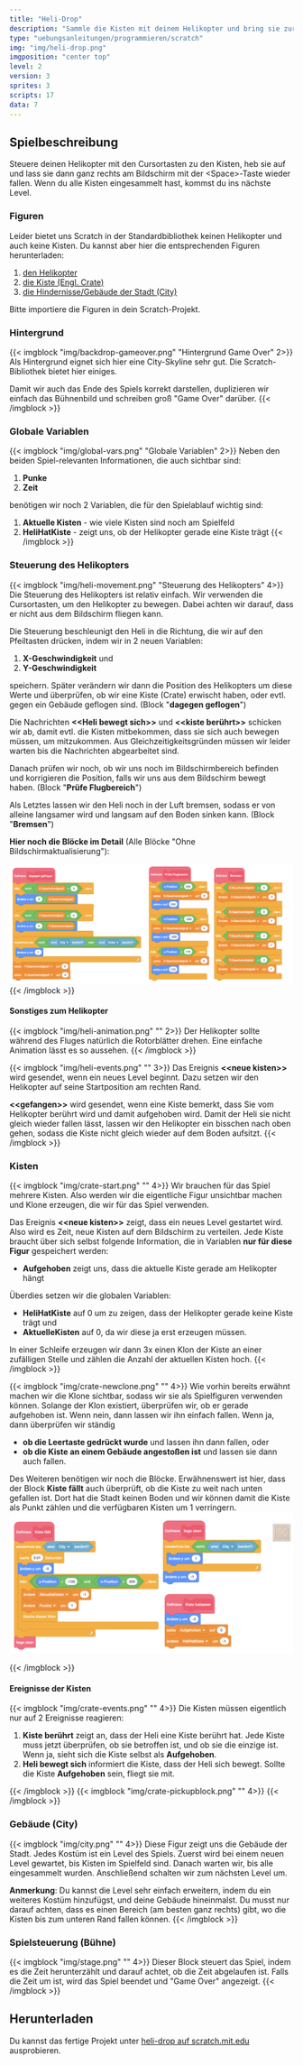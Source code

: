 ```yaml
---
title: "Heli-Drop"
description: "Sammle die Kisten mit deinem Helikopter und bring sie zur Verladestelle."
type: "uebungsanleitungen/programmieren/scratch"
img: "img/heli-drop.png"
imgposition: "center top"
level: 2
version: 3
sprites: 3
scripts: 17
data: 7
---
```


## Spielbeschreibung

Steuere deinen Helikopter mit den Cursortasten zu den Kisten, heb sie auf und lass sie dann ganz rechts am Bildschirm mit der &lt;Space&gt;-Taste wieder fallen. Wenn du alle Kisten eingesammelt hast, kommst du ins nächste Level.

### Figuren

Leider bietet uns Scratch in der Standardbibliothek keinen Helikopter und auch keine Kisten. Du kannst aber hier die entsprechenden Figuren herunterladen:

1. [den Helikopter](assets/helicopter.sprite3)
1. [die Kiste (Engl. Crate)](assets/Crate.sprite3)
1. [die Hindernisse/Gebäude der Stadt (City)](assets/City.sprite3)

Bitte importiere die Figuren in dein Scratch-Projekt.

### Hintergrund

{{< imgblock "img/backdrop-gameover.png" "Hintergrund Game Over" 2>}}
Als Hintergrund eignet sich hier eine City-Skyline sehr gut. Die Scratch-Bibliothek bietet hier einiges. 

Damit wir auch das Ende des Spiels korrekt darstellen, duplizieren wir einfach das Bühnenbild und schreiben groß "Game Over" darüber.
{{< /imgblock >}}


### Globale Variablen

{{< imgblock "img/global-vars.png" "Globale Variablen" 2>}}
Neben den beiden Spiel-relevanten Informationen, die auch sichtbar sind:

1. **Punke**
1. **Zeit**

benötigen wir noch 2 Variablen, die für den Spielablauf wichtig sind:

1. **Aktuelle Kisten** - wie viele Kisten sind noch am Spielfeld
1. **HeliHatKiste** - zeigt uns, ob der Helikopter gerade eine Kiste trägt
{{< /imgblock >}}

### Steuerung des Helikopters
    
{{< imgblock "img/heli-movement.png" "Steuerung des Helikopters" 4>}}
Die Steuerung des Helikopters ist relativ einfach. Wir verwenden die Cursortasten, um den Helikopter zu bewegen. Dabei achten wir darauf, dass er nicht aus dem Bildschirm fliegen kann.

Die Steuerung beschleunigt den Heli in die Richtung, die wir auf den Pfeiltasten drücken, indem wir in 2 neuen Variablen:

1. **X-Geschwindigkeit** und
1. **Y-Geschwindigkeit**

speichern. Später verändern wir dann die Position des Helikopters um diese Werte und überprüfen, ob wir eine Kiste (Crate) erwischt haben, oder evtl. gegen ein Gebäude geflogen sind. (Block "**dagegen geflogen**")

Die Nachrichten **&lt;&lt;Heli bewegt sich&gt;&gt;** und **&lt;&lt;kiste berührt&gt;&gt;** schicken wir ab, damit evtl. die Kisten mitbekommen, dass sie sich auch bewegen müssen, um mitzukommen. Aus Gleichzeitigkeitsgründen müssen wir leider warten bis die Nachrichten abgearbeitet sind.

Danach prüfen wir noch, ob wir uns noch im Bildschirmbereich befinden und korrigieren die Position, falls wir uns aus dem Bildschirm bewegt haben. (Block "**Prüfe Flugbereich**")

Als Letztes lassen wir den Heli noch in der Luft bremsen, sodass er von alleine langsamer wird und langsam auf den Boden sinken kann. (Block "**Bremsen**")

**Hier noch die Blöcke im Detail** (Alle Blöcke "Ohne Bildschirmaktualisierung"):

![](img/heli-blocks.png)
{{< /imgblock >}}

#### Sonstiges zum Helikopter
{{< imgblock "img/heli-animation.png" "" 2>}}
Der Helikopter sollte während des Fluges natürlich die Rotorblätter drehen. Eine einfache Animation lässt es so aussehen.
{{< /imgblock >}}

{{< imgblock "img/heli-events.png" "" 3>}}
Das Ereignis **&lt;&lt;neue kisten&gt;&gt;** wird gesendet, wenn ein neues Level beginnt. Dazu setzen wir den Helikopter auf seine Startposition am rechten Rand.

**&lt;&lt;gefangen&gt;&gt;** wird gesendet, wenn eine Kiste bemerkt, dass Sie vom Helikopter berührt wird und damit aufgehoben wird. Damit der Heli sie nicht gleich wieder fallen lässt, lassen wir den Helikopter ein bisschen nach oben gehen, sodass die Kiste nicht gleich wieder auf dem Boden aufsitzt.
{{< /imgblock >}}

### Kisten
{{< imgblock "img/crate-start.png" "" 4>}}
Wir brauchen für das Spiel mehrere Kisten. Also werden wir die eigentliche Figur unsichtbar machen und Klone erzeugen, die wir für das Spiel verwenden.

Das Ereignis **&lt;&lt;neue kisten&gt;&gt;** zeigt, dass ein neues Level gestartet wird. Also wird es Zeit, neue Kisten auf dem Bildschirm zu verteilen. Jede Kiste braucht über sich selbst folgende Information, die in Variablen **nur für diese Figur** gespeichert werden:

- **Aufgehoben** zeigt uns, dass die aktuelle Kiste gerade am Helikopter hängt

Überdies setzen wir die globalen Variablen:

- **HeliHatKiste** auf 0 um zu zeigen, dass der Helikopter gerade keine Kiste trägt und
- **AktuelleKisten** auf 0, da wir diese ja erst erzeugen müssen.

In einer Schleife erzeugen wir dann 3x einen Klon der Kiste an einer zufälligen Stelle und zählen die Anzahl der aktuellen Kisten hoch.
{{< /imgblock >}}

{{< imgblock "img/crate-newclone.png" "" 4>}}
Wie vorhin bereits erwähnt machen wir die Klone sichtbar, sodass wir sie als Spielfiguren verwenden können. Solange der Klon existiert, überprüfen wir, ob er gerade aufgehoben ist. Wenn nein, dann lassen wir ihn einfach fallen. Wenn ja, dann überprüfen wir ständig

- **ob die Leertaste gedrückt wurde** und lassen ihn dann fallen, oder
- **ob die Kiste an einem Gebäude angestoßen ist** und lassen sie dann auch fallen.

Des Weiteren benötigen wir noch die Blöcke. Erwähnenswert ist hier, dass der Block **Kiste fällt** auch überprüft, ob die Kiste zu weit nach unten gefallen ist. Dort hat die Stadt keinen Boden und wir können damit die Kiste als Punkt zählen und die verfügbaren Kisten um 1 verringern.
![](img/crate-blocks.png)

{{< /imgblock >}}

#### Ereignisse der Kisten
{{< imgblock "img/crate-events.png" "" 4>}}
Die Kisten müssen eigentlich nur auf 2 Ereignisse reagieren:

1. **Kiste berührt** zeigt an, dass der Heli eine Kiste berührt hat. Jede Kiste muss jetzt überprüfen, ob sie betroffen ist, und ob sie die einzige ist. Wenn ja, sieht sich die Kiste selbst als **Aufgehoben**.
1. **Heli bewegt sich** informiert die Kiste, dass der Heli sich bewegt. Sollte die Kiste **Aufgehoben** sein, fliegt sie mit.

{{< /imgblock >}}
{{< imgblock "img/crate-pickupblock.png" "" 4>}}
{{< /imgblock >}}

### Gebäude (City)
{{< imgblock "img/city.png" "" 4>}}
Diese Figur zeigt uns die Gebäude der Stadt. Jedes Kostüm ist ein Level des Spiels. 
Zuerst wird bei einem neuen Level gewartet, bis Kisten im Spielfeld sind. Danach warten wir, bis alle eingesammelt wurden. Anschließend schalten wir zum nächsten Level um.

**Anmerkung**: Du kannst die Level sehr einfach erweitern, indem du ein weiteres Kostüm hinzufügst, und deine Gebäude hineinmalst. Du musst nur darauf achten, dass es einen Bereich (am besten ganz rechts) gibt, wo die Kisten bis zum unteren Rand fallen können.
{{< /imgblock >}}

### Spielsteuerung (Bühne)
{{< imgblock "img/stage.png" "" 4>}}
Dieser Block steuert das Spiel, indem es die Zeit herunterzählt und darauf achtet, ob die Zeit abgelaufen ist. Falls die Zeit um ist, wird das Spiel beendet und "Game Over" angezeigt.
{{< /imgblock >}}

## Herunterladen

Du kannst das fertige Projekt unter [heli-drop auf scratch.mit.edu](https://scratch.mit.edu/projects/883155247/) ausprobieren.
